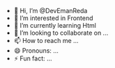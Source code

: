 - 👋 Hi, I’m @DevEmanReda
- 👀 I’m interested in Frontend
- 🌱 I’m currently learning Html
- 💞️ I’m looking to collaborate on ...
- 📫 How to reach me ...
- 😄 Pronouns: ...
- ⚡ Fun fact: ...

<!---
DevEmanReda/DevEmanReda is a ✨ special ✨ repository because its `README.md` (this file) appears on your GitHub profile.
You can click the Preview link to take a look at your changes.
--->
